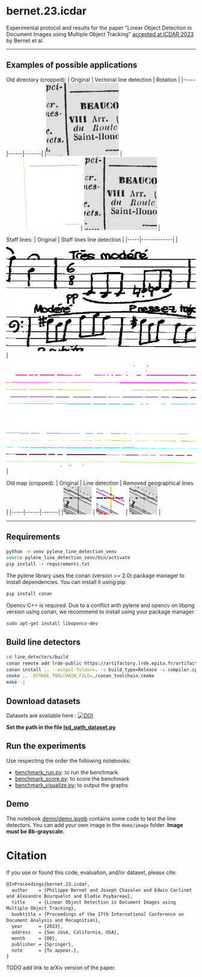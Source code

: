 # bernet.23.icdar
Experimental protocol and results for the paper "Linear Object Detection in Document Images using Multiple Object Tracking" [accepted at ICDAR 2023](https://icdar2023.org/program/accepted-papers/) by Bernet et al.

---

## Examples of possible applications

Old directory (cropped):
| Original | Vectorial line detection | Rotation |
|-----|------|-------|
|![Original](example_image/directory.png) | ![Vectorial line detection](example_image/directory_labeled.png) | ![Rotation](example_image/directory2.png) |

Staff lines:
| Original | Staff lines line detection |
|-----|-------------|
|![Original](example_image/staff_lines.png) | ![Staff lines line detection](example_image/staff_lines_labeled.png) |



Old map (cropped):
| Original | Line detection | Removed geographical lines |
|-----|------|-------|
|![Original](example_image/map.png) | ![Line detection](example_image/map_labeled.png) | ![Removed geographical lines](example_image/map2.png) |


---

## Requirements

```bash
python -m venv pylene_line_detection_venv
source pylene_line_detection_venv/bin/activate
pip install -r requirements.txt
```

The pylene library uses the conan (version >= 2.0) package manager to install dependencies. You can install it using pip:
```bash
pip install conan
```

Opencv C++ is required. Due to a conflict with pylene and opencv on libpng version using conan, we recommend to install using your package manager.
```bash
sudo apt-get install libopencv-dev
```

## Build line detectors

```bash
cd line_detectors/build
conan remote add lrde-public https://artifactory.lrde.epita.fr/artifactory/api/conan/lrde-public
conan install .. --output-folder=. -s build_type=Release -s compiler.cppstd=20 -s compiler.libcxx=libstdc++11 --build missing --build freeimage* --build openjpeg*
cmake .. -DCMAKE_TOOLCHAIN_FILE=./conan_toolchain.cmake
make -j
```

## Download datasets

Datasets are available here : [![DOI](https://zenodo.org/badge/DOI/10.5281/zenodo.7927611.svg)](https://doi.org/10.5281/zenodo.7927611)

**Set the path in the file [lsd_path_dataset.py](lsd_path_dataset.py)**

## Run the experiments

Use respecting the order the following notebooks:
-  [benchmark_run.py](benchmark_notebook/benchmark_run.py): to run the benchmark
-  [benchmark_score.py](benchmark_notebook/benchmark_score.py): to score the benchmark
-  [benchmark_visualize.py](benchmark_notebook/benchmark_visualize.py): to output the graphs

## Demo

The notebook [demo/demo.ipynb](demo/demo.ipynb) contains some code to test the line detectors. You can add your own image in the `demo/image` folder. **Image must be 8b-grayscale.**

# Citation

If you use or found this code, evaluation, and/or dataset, please cite:

```
@InProceedings{bernet.23.icdar,
  author    = {Philippe Bernet and Joseph Chazalon and Edwin Carlinet and Alexandre Bourquelot and Elodie Puybareau},
  title     = {Linear Object Detection in Document Images using Multiple Object Tracking},
  booktitle = {Proceedings of the 17th International Conference on Document Analysis and Recognition},
  year      = {2023},
  address   = {San José, California, USA},
  month     = {08},
  publisher = {Springer},
  note      = {To appear.},
}
```

TODO add link to arXiv version of the paper.
